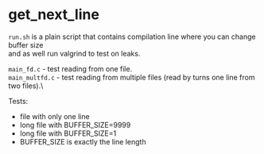 # get_next_line

`run.sh` is a plain script that contains compilation line where you can change buffer size\
and as well run valgrind to test on leaks.

`main_fd.c` - test reading from one file.\
`main_multfd.c` - test reading from multiple files (read by turns one line from two files).\

Tests:
- file with only one line
- long file with BUFFER_SIZE=9999
- long file with BUFFER_SIZE=1
- BUFFER_SIZE is exactly the line length